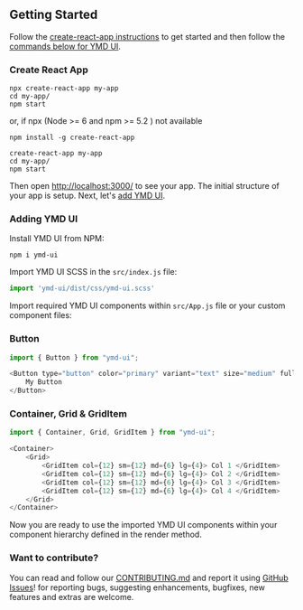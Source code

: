 ## Getting Started
Follow the [create-react-app instructions](https://create-react-app.dev/docs/getting-started) to get started and then follow the [commands below for YMD UI](#adding-ymd-ui).

### Create React App

 ```
npx create-react-app my-app
cd my-app/
npm start

```
or,  if npx (Node >= 6 and npm >= 5.2 ) not available 

```
npm install -g create-react-app

create-react-app my-app
cd my-app/
npm start
``` 

Then open [http://localhost:3000/](http://localhost:3000/) to see your app. The initial structure of your app is setup. Next, let's [add YMD UI](#adding-ymd-ui).

### Adding YMD UI

Install YMD UI from NPM:

```
npm i ymd-ui
```

Import YMD UI SCSS in the ```src/index.js``` file:

```js
import 'ymd-ui/dist/css/ymd-ui.scss'
```

Import required YMD UI components within ```src/App.js``` file or your custom component files:

### Button

```js
import { Button } from "ymd-ui";

<Button type="button" color="primary" variant="text" size="medium" fullWidth href='/about' onClick={() => {console.log('Hello World!')}}>
    My Button
</Button>
```

### Container, Grid & GridItem 

```js
import { Container, Grid, GridItem } from "ymd-ui";

<Container>
    <Grid>
        <GridItem col={12} sm={12} md={6} lg={4}> Col 1 </GridItem>
        <GridItem col={12} sm={12} md={6} lg={4}> Col 2 </GridItem>
        <GridItem col={12} sm={12} md={6} lg={4}> Col 3 </GridItem>
        <GridItem col={12} sm={12} md={6} lg={4}> Col 4 </GridItem>
    </Grid>
</Container>
```

Now you are ready to use the imported YMD UI components within your component hierarchy defined in the render method.
<!-- 
## About the Project

This library contains React Bootstrap components that favor composition and control. The library does not depend on jQuery or Bootstrap javascript. However, [Poppers.js](https://popper.js.org/) via [react-popper](https://github.com/popperjs/react-popper) is relied upon for advanced positioning of content like Tooltips, Popovers, and auto-flipping Dropdowns.

There are a few core concepts to understand in order to make the most out of this library.

1. Your content is expected to be composed via props.children rather than using named props to pass in Components.

    ```js
    // Content passed in via props
    const Example = (props) => {
      return (
        <p>This is a tooltip <TooltipTrigger tooltip={TooltipContent}>example</TooltipTrigger>!</p>
      );
    }

    // Content passed in as children (Preferred)
    const PreferredExample = (props) => {
      return (
        <p>
          This is a <a href="#" id="TooltipExample">tooltip</a> example.
          <Tooltip target="TooltipExample">
            <TooltipContent/>
          </Tooltip>
        </p>
      );
    }
    ```

2. Attributes in this library are used to pass in state, conveniently apply modifier classes, enable advanced functionality (like tether), or automatically include non-content based elements.

    Examples:

    - `isOpen` - current state for items like dropdown, popover, tooltip
    - `toggle` - callback for toggling `isOpen` in the controlling component
    - `color` - applies color classes, ex: `<Button color="danger"/>`
    - `size` - for controlling size classes. ex: `<Button size="sm"/>`
    - `tag` - customize component output by passing in an element name or Component
    - boolean based props (attributes) when possible for alternative style classes or `visually-hidden` content -->


### Want to contribute?
You can read and follow our [CONTRIBUTING.md](CONTRIBUTING.md) and report it using
[GitHub Issues](https://github.com/yagizmdemir/ymd-ui/issues)! for reporting bugs, suggesting enhancements, bugfixes, new features and extras are welcome.
